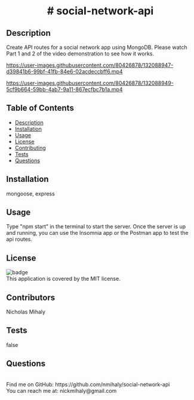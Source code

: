 
<h1 align="center"> # social-network-api</h1>


## Description
Create API routes for a social network app using MongoDB.
Please watch Part 1 and 2 of the video demonstration to see how it works.

https://user-images.githubusercontent.com/80426878/132088947-d39841b6-99bf-41fb-84e6-02acdeccbff6.mp4

https://user-images.githubusercontent.com/80426878/132088949-5cf9b664-59bb-4ab7-9a11-867ecfbc7b1a.mp4

## Table of Contents
* [Description](#description)
* [Installation](#installation)
* [Usage](#usage)
* [License](#license)
* [Contributing](#contributing)
* [Tests](#tests)
* [Questions](#questions)

## Installation
mongoose, express

## Usage
Type "npm start" in the terminal to start the server. Once the server is up and running, you can use the Insomnia app or the Postman app to test the api routes. 

## License
![badge](https://img.shields.io/badge/license-MIT-red)
<br />
This application is covered by the MIT license.

## Contributors
Nicholas Mihaly

## Tests
false

## Questions
<br />
Find me on GitHub: https://github.com/nmihaly/social-network-api
<br />
You can reach me at: nickmihaly@gmail.com
<br />                                 

